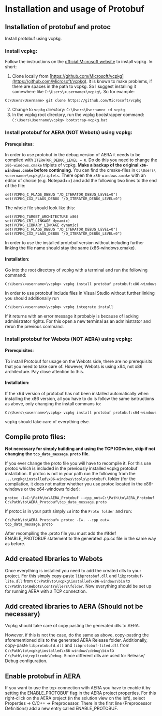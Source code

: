 # Installation and usage of Protobuf

## Installation of protobuf and protoc
Install protobuf using vcpkg.
### Install vcpkg:
Follow the instructions on the [official Microsoft website](https://docs.microsoft.com/en-us/cpp/build/install-vcpkg?view=msvc-160&tabs=windows) to install vcpkg. In short:

 1. Clone locally from [https://github.com/Microsoft/vcpkg](https://github.com/Microsoft/vcpkg). It is known to make problems, if there are spaces in the path to vcpkg. So I suggest installing it somewhere like `C:\Users\<username>\vcpkg\`. So for example:  
```
C:\Users\Username> git clone https://github.com/Microsoft/vcpkg
```
 2. Change to `vcpkg` directory:
  `C:\Users\Username> cd vcpkg`
  3. In the vcpkg root directory, run the vcpkg bootstrapper command:
  `C:\Users\Username\vcpkg> bootstrap-vcpkg.bat`

### Install protobuf for AERA (NOT Webots) using vcpkg:

#### Prerequisites:
In order to use protobuf in the debug version of AERA it needs to be compiled with `ITERATOR_DEBUG_LEVEL = 0`. Do do this you need to change the `x86-windows.cmake` triplets of vcpkg. **Make a backup of the original `x86-windows.cmake` before continuing**.
You can find the cmake-files in `C:\Users\<username>\vcpkg\triplets`. There open the `x86-windows.cmake` with an editor of choice (e.g. Notepad++) and add the following two lines to the end of the file:
```
set(VCPKG_C_FLAGS_DEBUG "/D_ITERATOR_DEBUG_LEVEL=0")
set(VCPKG_CXX_FLAGS_DEBUG "/D_ITERATOR_DEBUG_LEVEL=0")
```
The whole file should look like this:
```
set(VCPKG_TARGET_ARCHITECTURE x86)
set(VCPKG_CRT_LINKAGE dynamic)
set(VCPKG_LIBRARY_LINKAGE dynamic)
set(VCPKG_C_FLAGS_DEBUG "/D_ITERATOR_DEBUG_LEVEL=0")
set(VCPKG_CXX_FLAGS_DEBUG "/D_ITERATOR_DEBUG_LEVEL=0")
```
In order to use the installed protobuf version without including further linking the file name should stay the same (x86-windows.cmake).

#### Installation:
Go into the root directory of vcpkg with a terminal and run the following command:
```
C:\Users\<username>\vcpkg> vcpkg install protobuf protobuf:x86-windows
```
In order to use protobuf include files in Visual Studio without further linking you should additionally run
```
C:\Users\<username>\vcpkg> vcpkg integrate install
```
If it returns with an error message it probably is because of lacking administrator rights. For this open a new terminal as an administrator and rerun the previous command.

### Install protobuf for Webots (NOT AERA) using vcpkg:

#### Prerequisites:
To install Protobuf for usage on the Webots side, there are no prerequisits that you need to take care of. However, Webots is using x64, not x86 architecture. Pay close attention to this.

#### Installation:
If the x64 version of protobuf has not been installed automatically when installing the x86 version, all you have to do is follow the same isntructions as above, only changing the install commans to:
```
C:\Users\<username>\vcpkg> vcpkg install protobuf protobuf:x64-windows
```
vcpkg should take care of everything else.

## Compile proto files:
**Not necessary for simply building and using the TCP IODevice, skip if not changing the `tcp_data_message.proto` file.**

If you ever change the proto file you will have to recompile it.
For this use protoc which is included in the previously installed vcpkg protobuf installation.
If protoc is not in your path run the following from the `...\vcpkg\installed\x86-windows\tools\protobuf\` folder (for the compilation, it does not matter whether you use protoc located in the x86-windows or the x64-windows folder):
```
protoc -I=C:\Path\to\AERA_Protobuf --cpp_out=C:\Path\to\AERA_Protobuf  C:\Path\to\AERA_Protobuf\tcp_data_message.proto
```
If protoc is in your path simply `cd` into the `Proto folder` and run:
```
C:\Path\to\AERA_Protobuf> protoc -I=. --cpp_out=. tcp_data_message.proto
```

After recompiling the .proto file you must add the #ifdef ENABLE_PROTOBUF statement to the generated .pp.cc file in the same way as before.

## Add created libraries to Webots
Once everything is installed you need to add the created dlls to your project. For this simply copy-paste `libprotobuf.dll` and `libprotobuf-lite.dll` from `C:\Path\to\vcpkg\installed\x86-windows\bin` to `C:\Path\to\Webots\controllers\folder`. Now everything should be set up for running AERA with a TCP connection.


## Add created libraries to AERA (Should not be necessary)
Vcpkg should take care of copy pasting the generated dlls to AERA.

However, if this is not the case, do the same as above, copy-pasting the aforementioned dlls to the generated AERA Release folder. Additionally, copy-paste `libprotobufd.dll` and `libprotobuf-lited.dll` from `C:\Path\to\vcpkg\installed\x86-windows\debug\bin` to `C:\Path\to\replicode\Debug`. Since different dlls are used for Release/ Debug configuration.

## Enable protobuf in AERA
If you want to use the tcp-connection with AERA you have to enable it by setting the ENABLE_PROTOBUF flag in the AERA project properties. For this right-click on the AERA project (in the solution view on the left), select Properties -> C/C++ -> Preprocessor. There in the first line (Preprocessor Definitions) add a new entry called ENABLE_PROTOBUF.
